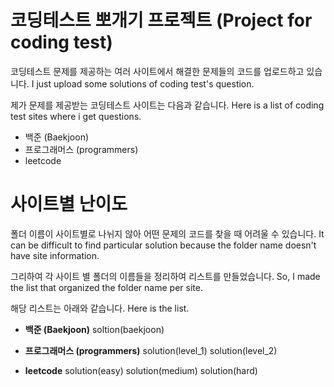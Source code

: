 # 코딩테스트 뽀개기 프로젝트 (Project for coding test)

코딩테스트 문제를 제공하는 여러 사이트에서 해결한 문제들의 코드를 업로드하고 있습니다.
I just upload some solutions of coding test's question.

제가 문제를 제공받는 코딩테스트 사이트는 다음과 같습니다.
Here is a list of coding test sites where i get questions.

- 백준 (Baekjoon)
- 프로그래머스 (programmers)
- leetcode

# 사이트별 난이도

폴더 이름이 사이트별로 나뉘지 않아 어떤 문제의 코드를 찾을 때 어려울 수 있습니다.
It can be difficult to find particular solution because the folder name doesn't have site information.

그리하여 각 사이트 별 폴더의 이름들을 정리하여 리스트를 만들었습니다.
So, I made the list that organized the folder name per site.

해당 리스트는 아래와 같습니다.
Here is the list.

- **백준 (Baekjoon)**
  soltion(baekjoon)

- **프로그래머스 (programmers)**
  solution(level_1)
  solution(level_2)

- **leetcode**
  solution(easy)
  solution(medium)
  solution(hard)
